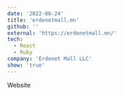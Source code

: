 ```yaml
---
date: '2022-08-24'
title: 'erdenetmall.mn'
github: ''
external: 'https://erdenetmall.mn/'
tech:
  - React
  - Ruby
company: 'Erdenet Mall LLC'
show: 'true'
---
```


Website
